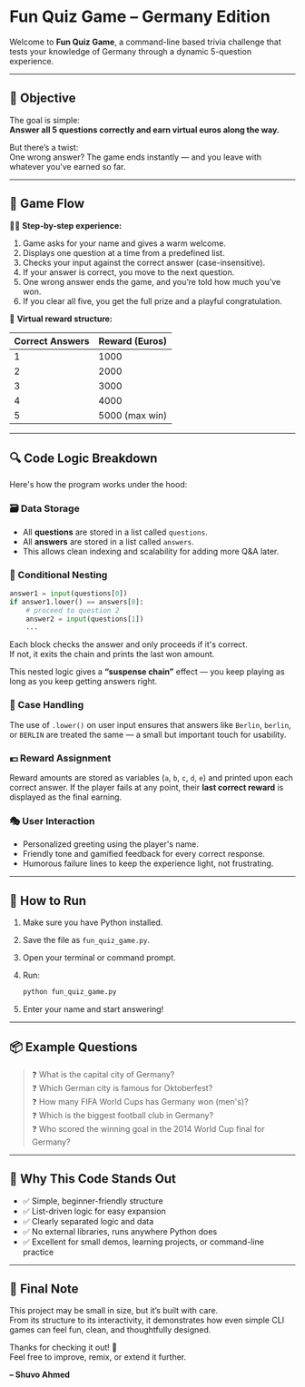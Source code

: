 # Fun Quiz Game – Germany Edition 

Welcome to **Fun Quiz Game**, a command-line based trivia challenge that tests your knowledge of Germany through a dynamic 5-question experience.

---

## 🎯 Objective

The goal is simple:  
**Answer all 5 questions correctly and earn virtual euros along the way.**

But there’s a twist:  
One wrong answer? The game ends instantly — and you leave with whatever you’ve earned so far.

---

## 🧩 Game Flow

🧑‍💻 **Step-by-step experience:**

1. Game asks for your name and gives a warm welcome.
2. Displays one question at a time from a predefined list.
3. Checks your input against the correct answer (case-insensitive).
4. If your answer is correct, you move to the next question.
5. One wrong answer ends the game, and you’re told how much you’ve won.
6. If you clear all five, you get the full prize and a playful congratulation.

🎁 **Virtual reward structure:**

| Correct Answers | Reward (Euros) |
|------------------|----------------|
| 1                | 1000           |
| 2                | 2000           |
| 3                | 3000           |
| 4                | 4000           |
| 5                | 5000 (max win) |

---

## 🔍 Code Logic Breakdown

Here's how the program works under the hood:

### 🗃️ Data Storage

- All **questions** are stored in a list called `questions`.
- All **answers** are stored in a list called `answers`.
- This allows clean indexing and scalability for adding more Q&A later.

### 🔄 Conditional Nesting

```python
answer1 = input(questions[0])
if answer1.lower() == answers[0]:
    # proceed to question 2
    answer2 = input(questions[1])
    ...
```

Each block checks the answer and only proceeds if it's correct.  
If not, it exits the chain and prints the last won amount.

This nested logic gives a **“suspense chain”** effect — you keep playing as long as you keep getting answers right.

### 🔡 Case Handling

The use of `.lower()` on user input ensures that answers like `Berlin`, `berlin`, or `BERLIN` are treated the same — a small but important touch for usability.

### 💶 Reward Assignment

Reward amounts are stored as variables (`a`, `b`, `c`, `d`, `e`) and printed upon each correct answer. If the player fails at any point, their **last correct reward** is displayed as the final earning.

### 🎭 User Interaction

- Personalized greeting using the player's name.
- Friendly tone and gamified feedback for every correct response.
- Humorous failure lines to keep the experience light, not frustrating.

---

## 🚀 How to Run

1. Make sure you have Python installed.
2. Save the file as `fun_quiz_game.py`.
3. Open your terminal or command prompt.
4. Run:

   ```bash
   python fun_quiz_game.py
   ```

5. Enter your name and start answering!

---

## 📦 Example Questions

> ❓ What is the capital city of Germany?  
> ❓ Which German city is famous for Oktoberfest?  
> ❓ How many FIFA World Cups has Germany won (men's)?  
> ❓ Which is the biggest football club in Germany?  
> ❓ Who scored the winning goal in the 2014 World Cup final for Germany?

---

## 🧠 Why This Code Stands Out

- ✅ Simple, beginner-friendly structure  
- ✅ List-driven logic for easy expansion  
- ✅ Clearly separated logic and data  
- ✅ No external libraries, runs anywhere Python does  
- ✅ Excellent for small demos, learning projects, or command-line practice

---

## 🏁 Final Note

This project may be small in size, but it’s built with care.  
From its structure to its interactivity, it demonstrates how even simple CLI games can feel fun, clean, and thoughtfully designed.

Thanks for checking it out! 🎉  
Feel free to improve, remix, or extend it further.

**– Shuvo Ahmed**

